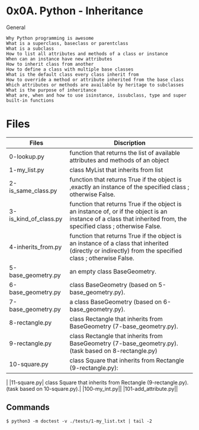  # 0x0A. Python - Inheritance 

 General

    Why Python programming is awesome
    What is a superclass, baseclass or parentclass
    What is a subclass
    How to list all attributes and methods of a class or instance
    When can an instance have new attributes
    How to inherit class from another
    How to define a class with multiple base classes
    What is the default class every class inherit from
    How to override a method or attribute inherited from the base class
    Which attributes or methods are available by heritage to subclasses
    What is the purpose of inheritance
    What are, when and how to use isinstance, issubclass, type and super built-in functions

# Files
|Files|Discription|
|---|---|
|0-lookup.py| function that returns the list of available attributes and methods of an object|
|1-my_list.py| class MyList that inherits from list|
|2-is_same_class.py|function that returns True if the object is ,exactly an instance of the specified class ; otherwise False.|
|3-is_kind_of_class.py|function that returns True if the object is an instance of, or if the object is an instance of a class that inherited from, the specified class ; otherwise False.|
|4-inherits_from.py|function that returns True if the object is an instance of a class that inherited (directly or indirectly) from the specified class ; otherwise False.|
|5-base_geometry.py|an empty class BaseGeometry.|
|6-base_geometry.py|class BaseGeometry (based on 5-base_geometry.py).|
|7-base_geometry.py|a class BaseGeometry (based on 6-base_geometry.py).|
|8-rectangle.py| class Rectangle that inherits from BaseGeometry (7-base_geometry.py).|
|9-rectangle.py|class Rectangle that inherits from BaseGeometry (7-base_geometry.py). (task based on 8-rectangle.py)|
|10-square.py| class Square that inherits from Rectangle (9-rectangle.py):

|
|11-square.py| class Square that inherits from Rectangle (9-rectangle.py). (task based on 10-square.py).|
|100-my_int.py||
|101-add_attribute.py||



## Commands

    $ python3 -m doctest -v ./tests/1-my_list.txt | tail -2
